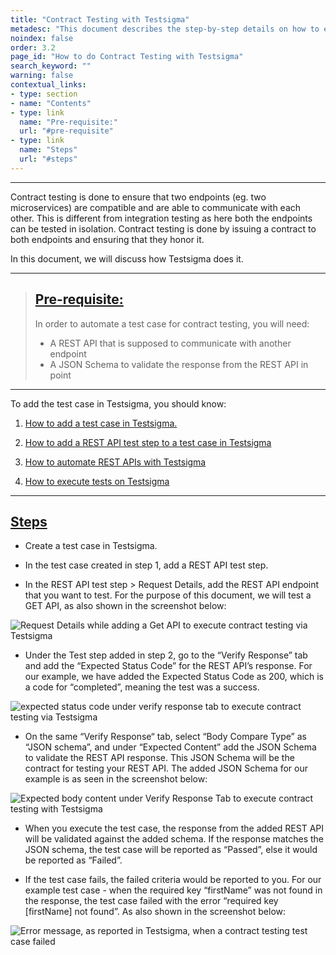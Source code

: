 ```yaml
---
title: "Contract Testing with Testsigma"
metadesc: "This document describes the step-by-step details on how to execute contract testing with Testsigma application, a no-code test automation tool."
noindex: false
order: 3.2
page_id: "How to do Contract Testing with Testsigma"
search_keyword: ""
warning: false
contextual_links:
- type: section
- name: "Contents"
- type: link
  name: "Pre-requisite:"
  url: "#pre-requisite"
- type: link
  name: "Steps"
  url: "#steps"
---
```


---

Contract testing is done to ensure that two endpoints (eg. two microservices) are compatible and are able to communicate with each other. This is different from integration testing as here both the endpoints can be tested in isolation. Contract testing is done by issuing a contract to both endpoints and ensuring that they honor it. 


In this document, we will discuss how Testsigma does it. 

---
> ## [Pre-requisite:](#pre-requisite)
> In order to automate a test case for contract testing, you will need:
> * A REST API that is supposed to communicate with another endpoint
> * A JSON Schema to validate the response from the REST API in point  

---

To add the test case in Testsigma, you should know:

1. [How to add a test case in Testsigma.](https://testsigma.com/docs/test-cases/manage/add-edit-delete/) 

2. [How to add a REST API test step to a test case in Testsigma](https://testsigma.com/docs/test-cases/step-types/rest-api/)

3. [How to automate REST APIs with Testsigma](https://testsigma.com/tutorials/getting-started/automate-rest-apis/)

4. [How to execute tests on Testsigma](https://testsigma.com/docs/runs/adhoc-runs/)


---

## [Steps](#steps)

* Create a test case in Testsigma.

*  In the test case created in step 1, add a REST API test step.

* In the REST API test step > Request Details, add the REST API endpoint that you want to test. For the purpose of this document, we will test a GET API, as also shown in the screenshot below:

![Request Details while adding a Get API to execute contract testing via Testsigma](https://docs.testsigma.com/images/tutorials/rest-api-testing/json-schema-validation/get-api-request-details-contract-testing-testsigma.png)

* Under the Test step added in step 2, go to the “Verify Response” tab and add the “Expected Status Code” for the REST API’s response. For our example, we have added the Expected Status Code as 200, which is a code for “completed”, meaning the test was a success.

![expected status code under verify response tab to execute contract testing via Testsigma](https://docs.testsigma.com/images/tutorials/rest-api-testing/json-schema-validation/expected-status-code-under-verify-response-contract-testing-testsigma.png)

* On the same “Verify Response“ tab, select “Body Compare Type” as “JSON schema”, and under “Expected Content” add the JSON Schema to validate the REST API response. This JSON Schema will be the contract for testing your REST API. The added JSON Schema for our example is as seen in the screenshot below:

![Expected body content under Verify Response Tab to execute contract testing with Testsigma](https://docs.testsigma.com/images/tutorials/rest-api-testing/json-schema-validation/expected-body-content-under-verify-response-contract-testing-testsigma.png)

* When you execute the test case, the response from the added REST API will be validated against the added schema. If the response matches the JSON schema, the test case will be reported as “Passed”, else it would be reported as “Failed”.

* If the test case fails, the failed criteria would be reported to you. For our example test case - when the required key “firstName” was not found in the response, the test case failed with the error “required key [firstName] not found”. As also shown in the screenshot below:

![Error message, as reported in Testsigma, when a contract testing test case failed](https://docs.testsigma.com/images/tutorials/rest-api-testing/json-schema-validation/error-message-when-a-contract-testing-test-case-failed.png)
